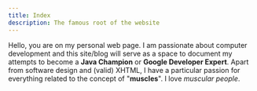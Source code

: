 ```yaml
---
title: Index
description: The famous root of the website
---
```


Hello, you are on my personal web page. I am passionate about computer
development and this site/blog will serve as a space to document my
attempts to become a **Java Champion** or **Google Developer
Expert**. Apart from software design and (valid) XHTML, I have a
particular passion for everything related to the concept of
"**muscles**". I love *muscular people*.
